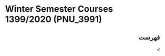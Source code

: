 ﻿# Winter Semester Courses 1399/2020 (PNU_3991)
<div dir="rtl">
   
<a name="TOC"></a>

## فهرست

[<kbd>↩</kbd>](#TOC)
</div>




